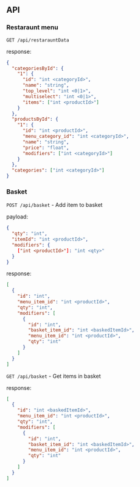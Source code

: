 ## API

### Restaraunt menu

`GET /api/restarauntData`

response:

```JSON
{
  "categoriesById": {
    "1": {
      "id": "int <categoryId>",
      "name": "string",
      "top_level": "int <0|1>",
      "multiselect": "int <0|1>",
      "items": ["int <productId>"]
    }
  },
  "productsById": {
    "1": {
      "id": "int <productId>",
      "menu_category_id": "int <categoryId>",
      "name": "string",
      "price": "float",
      "modifiers": ["int <categoryId>"]
    }
  },
  "categories": ["int <categoryId>"]
}
```

### Basket

`POST /api/basket` - Add item to basket

payload:

```json
{
  "qty": "int",
  "itemId": "int <productId>",
  "modifiers": {
    ["int <productId>"]: "int <qty>"
  }
}
```

response:

```json
[
  {
    "id": "int",
    "menu_item_id": "int <productId>",
    "qty": "int",
    "modifiers": [
      {
        "id": "int",
        "basket_item_id": "int <baskedItemId>",
        "menu_item_id": "int <productId>",
        "qty": "int"
      }
    ]
  }
]
```

`GET /api/basket` - Get items in basket

response:

```json
[
  {
    "id": "int <baskedItemId>",
    "menu_item_id": "int <productId>",
    "qty": "int",
    "modifiers": [
      {
        "id": "int",
        "basket_item_id": "int <baskedItemId>",
        "menu_item_id": "int <productId>",
        "qty": "int"
      }
    ]
  }
]
```
